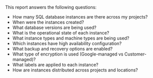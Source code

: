 This report answers the following questions:

- How many SQL database instances are there across my projects?
- When were the instances created?
- What database versions are being used?
- What is the operational state of each instance?
- What instance types and machine types are being used?
- Which instances have high availability configuration?
- What backup and recovery options are enabled?
- What type of encryption is used (Google-managed vs Customer-managed)?
- What labels are applied to each instance?
- How are instances distributed across projects and locations? 